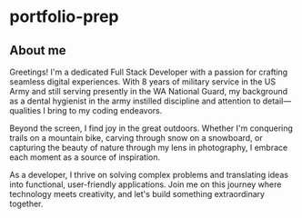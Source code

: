 # portfolio-prep

## About me

Greetings! I'm a dedicated Full Stack Developer with a passion for crafting seamless digital experiences. With 8 years of military service in the US Army and still serving presently in the WA National Guard, my background as a dental hygienist in the army instilled discipline and attention to detail—qualities I bring to my coding endeavors.

Beyond the screen, I find joy in the great outdoors. Whether I'm conquering trails on a mountain bike, carving through snow on a snowboard, or capturing the beauty of nature through my lens in photography, I embrace each moment as a source of inspiration.

As a developer, I thrive on solving complex problems and translating ideas into functional, user-friendly applications. Join me on this journey where technology meets creativity, and let's build something extraordinary together.
